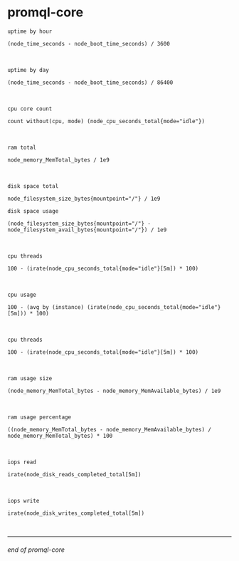 # promql-core

`uptime by hour`
```
(node_time_seconds - node_boot_time_seconds) / 3600
```

<br>

`uptime by day`
```
(node_time_seconds - node_boot_time_seconds) / 86400
```

<br>

`cpu core count`
```
count without(cpu, mode) (node_cpu_seconds_total{mode="idle"})
```

<br>

`ram total`
```
node_memory_MemTotal_bytes / 1e9
```

<br>

`disk space total`
```
node_filesystem_size_bytes{mountpoint="/"} / 1e9
```

`disk space usage`
```
(node_filesystem_size_bytes{mountpoint="/"} - node_filesystem_avail_bytes{mountpoint="/"}) / 1e9
```

<br>

`cpu threads`
```
100 - (irate(node_cpu_seconds_total{mode="idle"}[5m]) * 100)
```

<br>

`cpu usage`
```
100 - (avg by (instance) (irate(node_cpu_seconds_total{mode="idle"}[5m])) * 100)
```

<br>

`cpu threads`
```
100 - (irate(node_cpu_seconds_total{mode="idle"}[5m]) * 100)
```

<br>

`ram usage size`
```
(node_memory_MemTotal_bytes - node_memory_MemAvailable_bytes) / 1e9
```

<br>

`ram usage percentage`
```
((node_memory_MemTotal_bytes - node_memory_MemAvailable_bytes) / node_memory_MemTotal_bytes) * 100
```

<br>

`iops read`
```
irate(node_disk_reads_completed_total[5m])
```

<br>

`iops write`
```
irate(node_disk_writes_completed_total[5m])
```

<br>

---

###### end of promql-core


